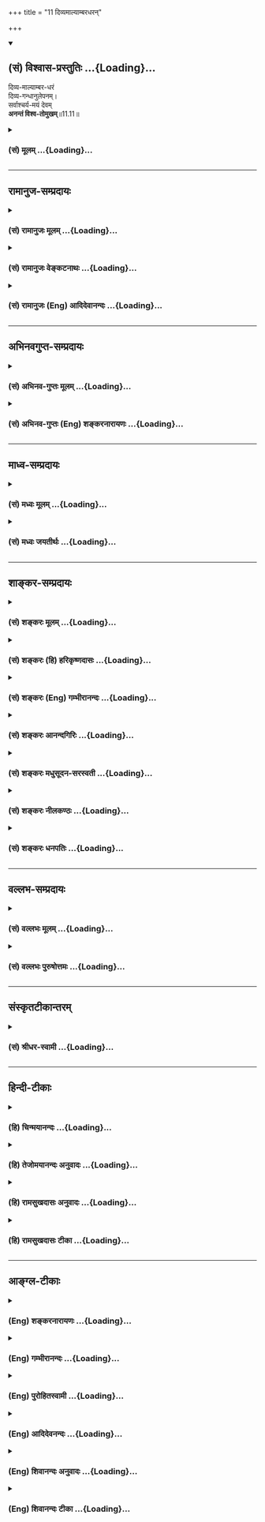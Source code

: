 +++
title = "11 दिव्यमाल्याम्बरधरन्"

+++
<div class="js_include" newlevelforh1="2" title="(सं) विश्वास-प्रस्तुतिः" unfilled url="/mahAbhAratam/shlokashaH/06-bhIShma-parva/03-bhagavad-gItA-parva/saMskRtam/vishvAsa-prastutiH/11_vishva-rUpa-darshana/11_divyamAlyAmbaradh.md">
<details open><summary><h2>(सं) विश्वास-प्रस्तुतिः ...{Loading}...</h2></summary>

दिव्य-माल्याम्बर-धरं  
दिव्य-गन्धानुलेपनम्।  
सर्वाश्चर्य-मयं देवम्  
**अनन्तं विश्व-तोमुखम्**॥11.11॥
</details>
</div>
<div class="js_include collapsed" newlevelforh1="3" title="(सं) मूलम्" unfilled url="/mahAbhAratam/shlokashaH/06-bhIShma-parva/03-bhagavad-gItA-parva/saMskRtam/mUlam/11_vishva-rUpa-darshana/11_divyamAlyAmbaradh.md">
<details><summary><h3>(सं) मूलम् ...{Loading}...</h3></summary>

दिव्यमाल्याम्बरधरं दिव्यगन्धानुलेपनम्।  
सर्वाश्चर्यमयं देवमनन्तं विश्वतोमुखम्।।11.11।।
</details>
</div>


_________________
## रामानुज-सम्प्रदायः
<div class="js_include collapsed" newlevelforh1="3" title="(सं) रामानुजः मूलम्" unfilled url="/mahAbhAratam/shlokashaH/06-bhIShma-parva/03-bhagavad-gItA-parva/saMskRtam/rAmAnujaH/mUlam/11_vishva-rUpa-darshana/11_divyamAlyAmbaradh.md">
<details><summary><h3>(सं) रामानुजः मूलम् ...{Loading}...</h3></summary>

।।11.11।।**देवं** द्योतमानम् **अनन्तं** कालत्रयवर्तिनिखिलजगदाश्रयतया
देशकालपरिच्छेदानर्हं **विश्वतोमुखं** विश्वदिग्वर्तिमुखं
स्वोचितदिव्याम्बरगन्धमाल्याभरणायुधान्वितम्। ताम् एव देवशब्दनिर्दिष्टां
द्योतमानतां विशिनष्टि --

</details>
</div>
<div class="js_include collapsed" newlevelforh1="3" title="(सं) रामानुजः वेङ्कटनाथः" unfilled url="/mahAbhAratam/shlokashaH/06-bhIShma-parva/03-bhagavad-gItA-parva/saMskRtam/rAmAnujaH/venkaTanAthaH/11_vishva-rUpa-darshana/11_divyamAlyAmbaradh.md">
<details><summary><h3>(सं) रामानुजः वेङ्कटनाथः ...{Loading}...</h3></summary>

।। 11.11वस्त्राभरणायुधेष्वनेकत्वं जातिवैचित्र्यादपि द्रष्टव्यम्।
नानाजातीयबहुवक्त्रयोगो हि श्रीविश्वरूपध्याने भगवच्छास्त्रेषु पठ्यते
अन्यथाऽनेकनयनत्वनिर्देशो निरर्थकः स्यात्; वक्त्रानेकत्वेनैव तत्सिद्धेः।
अनेकमद्भुतं दर्शनं यस्य तदनेकाद्भुतदर्शनम्; अनवधिकातिशयाश्चर्यतया
दृश्यमानमित्यर्थः। दिव्यत्वमप्राकृतत्वम्। सर्वाश्चर्यमयम्
आश्चर्यभूतसर्वतत्त्वाश्रयभूतमित्यर्थः। अत एवअनेकाद्भुतदर्शनम्
इत्यनेनापुनरुक्तिः। जगदेतन्महाश्चर्यं रूपं यस्य महात्मनः \[वि.पु.5।19।7\]
इत्यादि भाव्यम्।
देवशब्दस्यात्रानुपयुक्तजातिविशेषादिमात्रनिष्ठताव्युदासार्थं
विग्रहविशिष्टविषयत्वप्रदर्शनार्थं चद्योतमानमित्युक्तम्। आनन्त्यप्रकारं
तद्धेतुं चाह;निखिलेत्यादिना। कृत्स्नजगदाश्रयत्वस्य कण्ठोक्तत्वात्फलितं
कालत्रयवर्त्याश्रयत्वमपि। तदुभयफलितं देशकालपरिच्छेदानर्हत्वमत्र
यथासम्भवं विग्रहद्वारमद्वारकं च। आनन्त्यं तु स्वरूपगतम्।
विग्रहविशेषणवर्गमध्यवर्तित्वादनन्तशब्दोऽपि विग्रहविषयः। दृष्ट्वाद्भुतम्
\[11।20\] इत्यत्रअनन्तायामविस्तारमित्यद्भुतमत्युग्रम् इति रूपविषयमेव
वक्ष्यति। ततश्चात्यन्तपृथुत्वादिमात्रप्रदर्शने तात्पर्यमित्यन्ये।
एवंअनन्तायामविस्तारे इति वक्ष्यमाण एतदनुवादोऽपि निर्वाह्यः।
विश्वव्यापिनोऽप्यस्य विग्रहस्य शक्तिविशेषात्सर्वत्राप्रतिघातो युक्तः।
अष्टैश्वर्यशालिनां योगिनामपि भूमावुन्मज्जति निमज्जतीति
सिद्धिविशेषोऽभिधीयते। अतोऽस्य प्रकृत्यादिकृत्स्नजगदाश्रयत्वं वक्ष्यमाणं
नानुपपन्नम्। अत एवास्त्रभूषणरूपेण सर्वाश्रयत्वमिहोच्यत इत्येतदपि
नाशङ्कनीयम्; तत्रदेवदेवस्य शरीरं इत्यत्र
शरीरविशेषणतयाऽनन्तायामविस्तारत्वाद्युक्तेः। न च
वटपत्रशायिविग्रहवदधटितघटनाशक्त्या सूक्ष्मरूपेण वाऽल्पीयस्यपि
सर्वान्तर्भावप्रकाशनमित्यपि वाच्यम्; तथाऽनुक्तेस्तद्विपरीतोक्तेश्च। अतो
यथाश्रुत एवार्थः। एतच्चारम्भभाष्य एव अचिन्त्यशब्देन
स्थापितमिति। अनेकवक्त्र -- इत्युक्तमेवात्र विश्वतोमुखशब्देन विशेष्यत
इत्यभिप्रायेणाह -- विश्वदिग्वर्तिमुखमिति। साक्षाद्विग्रहविषयत्वात्
विश्वतश्चक्षुरुत विश्वतोमुखः \[ऋक्सं.4।7।27।1श्वे.उ.3।3यजुस्सं.17।19\]
इत्यादिष्विव नात्र सर्वत्र मुखशक्तियोगोऽपि विवक्षितः। सर्वत्र
मुखयुक्तमिति च परोक्तं (शं.) अयुक्तम्; पाणिपादादिषु मुखाभावादिति भावः।
अविशदविशदोपलम्भक्रमेण पाठक्रममनादृत्यदेवम् इत्यादिकं पूर्वं व्याख्यातम्।
स्वगताकारप्रतीतेः परस्ताद्धि पृथक्सिद्धद्रव्यविशिष्टताप्रतीतिः तथैव च
प्रदर्शनमुचितमित्यभिप्रायेणाम्बरादिकं पूर्वमुक्तमपि परस्ताद्दर्शितं --
स्वोचितेत्यादिना। अत्रापि पाठक्रमोल्लङ्घनेनाम्बरादिक्रमेण
निर्देशोऽन्तरङ्गत्वबहिरङ्गत्वतारतम्यप्रदर्शनाय। अत्रदर्शयामास इति
पूर्वेणान्वयः।  
  

</details>
</div>
<div class="js_include collapsed" newlevelforh1="3" title="(सं) रामानुजः (Eng) आदिदेवानन्दः" unfilled url="/mahAbhAratam/shlokashaH/06-bhIShma-parva/03-bhagavad-gItA-parva/saMskRtam/rAmAnujaH/english/AdidevAnandaH/11_vishva-rUpa-darshana/11_divyamAlyAmbaradh.md">
<details><summary><h3>(सं) रामानुजः (Eng) आदिदेवानन्दः ...{Loading}...</h3></summary>

11.10 - 11.11 'Divyam' means resplendent. 'Anantam' (boundless) means that form is not limited by time and space because of its being the foundation of the entire universe in the past, present and future.
'Visvatomukham' means facing in all directions. This form is adorned with divine raiments, perfumes, garlands, ornaments and weapons appropriate to it. He explains the same resplendence expressed by the term 'Divyam':

</details>
</div>


_________________
## अभिनवगुप्त-सम्प्रदायः
<div class="js_include collapsed" newlevelforh1="3" title="(सं) अभिनव-गुप्तः मूलम्" unfilled url="/mahAbhAratam/shlokashaH/06-bhIShma-parva/03-bhagavad-gItA-parva/saMskRtam/abhinava-guptaH/mUlam/11_vishva-rUpa-darshana/11_divyamAlyAmbaradh.md">
<details><summary><h3>(सं) अभिनव-गुप्तः मूलम् ...{Loading}...</h3></summary>

।।11.11।। No commentary.  
  

</details>
</div>
<div class="js_include collapsed" newlevelforh1="3" title="(सं) अभिनव-गुप्तः (Eng) शङ्करनारायणः" unfilled url="/mahAbhAratam/shlokashaH/06-bhIShma-parva/03-bhagavad-gItA-parva/saMskRtam/abhinava-guptaH/english/shankaranArAyaNaH/11_vishva-rUpa-darshana/11_divyamAlyAmbaradh.md">
<details><summary><h3>(सं) अभिनव-गुप्तः (Eng) शङ्करनारायणः ...{Loading}...</h3></summary>

11.11 Sri Abhinavagupta did not comment upon this sloka.

</details>
</div>


_________________
## माध्व-सम्प्रदायः
<div class="js_include collapsed" newlevelforh1="3" title="(सं) मध्वः मूलम्" unfilled url="/mahAbhAratam/shlokashaH/06-bhIShma-parva/03-bhagavad-gItA-parva/saMskRtam/madhvaH/mUlam/11_vishva-rUpa-darshana/11_divyamAlyAmbaradh.md">
<details><summary><h3>(सं) मध्वः मूलम् ...{Loading}...</h3></summary>

।।11.11।। सर्वाश्चर्यमयं सर्वाश्चर्यात्मकम्।

</details>
</div>
<div class="js_include collapsed" newlevelforh1="3" title="(सं) मध्वः जयतीर्थः" unfilled url="/mahAbhAratam/shlokashaH/06-bhIShma-parva/03-bhagavad-gItA-parva/saMskRtam/madhvaH/jayatIrthaH/11_vishva-rUpa-darshana/11_divyamAlyAmbaradh.md">
<details><summary><h3>(सं) मध्वः जयतीर्थः ...{Loading}...</h3></summary>

।।11.11।।**सर्वाश्चर्यमय**मिति केनचित्प्राचुर्यार्थो मयड्व्याख्यातः।
तदसत्; सर्वशब्देन गतार्थत्वादिति भावेनाह -- **सर्वे**ति।
मयटस्तादात्म्यार्थत्वे प्रमाणमुक्तमेव।

</details>
</div>


_________________
## शाङ्कर-सम्प्रदायः
<div class="js_include collapsed" newlevelforh1="3" title="(सं) शङ्करः मूलम्" unfilled url="/mahAbhAratam/shlokashaH/06-bhIShma-parva/03-bhagavad-gItA-parva/saMskRtam/shankaraH/mUlam/11_vishva-rUpa-darshana/11_divyamAlyAmbaradh.md">
<details><summary><h3>(सं) शङ्करः मूलम् ...{Loading}...</h3></summary>

।।11.11।। --,**दिव्यमाल्याम्बरधरं** दिव्यानि माल्यानि पुष्पाणि अम्बराणि
वस्त्राणि **च** ध्रियन्ते येन ईश्वरेण तं दिव्यमाल्याम्बरधरम्;
दिव्यगन्धानुलेपनं **दिव्यं गन्धानुलेपनं** यस्य तं दिव्यगन्धानुलेपनम्;
**सर्वाश्चर्यमयं** सर्वाश्चर्यप्रायं **देवम् अनन्तं** न अस्य अन्तः अस्ति
इति अनन्तः तम्; **विश्वतोमुखं** सर्वतोमुखं सर्वभूतात्मभूतत्वात्; तं
दर्शयामास। अर्जुनः ददर्श इति वा अध्याह्रियते।। या पुनर्भगवतः विश्वरूपस्य
भाः; तस्या उपमा उच्यते --,

</details>
</div>
<div class="js_include collapsed" newlevelforh1="3" title="(सं) शङ्करः (हि) हरिकृष्णदासः" unfilled url="/mahAbhAratam/shlokashaH/06-bhIShma-parva/03-bhagavad-gItA-parva/saMskRtam/shankaraH/hindI/harikRShNadAsaH/11_vishva-rUpa-darshana/11_divyamAlyAmbaradh.md">
<details><summary><h3>(सं) शङ्करः (हि) हरिकृष्णदासः ...{Loading}...</h3></summary>

।।11.11।। तथा --, जिस ईश्वरने दिव्य पुष्पमालाओं और वस्त्रोंको धारण कर
रक्खा है; जिसने दिव्य गन्धका अनुलेपन कर रक्खा है; जो समस्त आश्चर्यमय
दृश्योंसे युक्त है; जो सब भूतोंका आत्मा होनेके कारण सब ओर मुखवाला है तथा
जिसका अन्त नहीं है ऐसा अनन्त और दिव्य विराट्रूप भगवान्ने अर्जुनको
दिखलाया; इस प्रकार पूर्वश्लोकसे अन्वय कर लेना चाहिये अथवा अर्जुनने ऐसा
रूप देखा इस प्रकार अध्याहार कर लेना चाहिये।  
  
,

</details>
</div>
<div class="js_include collapsed" newlevelforh1="3" title="(सं) शङ्करः (Eng) गम्भीरानन्दः" unfilled url="/mahAbhAratam/shlokashaH/06-bhIShma-parva/03-bhagavad-gItA-parva/saMskRtam/shankaraH/english/gambhIrAnandaH/11_vishva-rUpa-darshana/11_divyamAlyAmbaradh.md">
<details><summary><h3>(सं) शङ्करः (Eng) गम्भीरानन्दः ...{Loading}...</h3></summary>

11.11 Divya-malya-ambara-dharam, wearing heavenly garlands and
apparel-the God wearing celestial flowers and clothings;
divya-gandha-anulepanam, anointed with heavenly scents;
sarva-ascaryamayam, abounding in all kinds of wonder; devam,
resplendent; anantam, infinite, boundless; and visvato-mukham, with
faces everywhere-He being the Self of all beings. 'He showed (to
Arjuna)', or 'Arjuna saw', is to be supplied. An illustration is once
more being given of the effulgence of the Cosmic form of the Lord:

</details>
</div>
<div class="js_include collapsed" newlevelforh1="3" title="(सं) शङ्करः आनन्दगिरिः" unfilled url="/mahAbhAratam/shlokashaH/06-bhIShma-parva/03-bhagavad-gItA-parva/saMskRtam/shankaraH/AnandagiriH/11_vishva-rUpa-darshana/11_divyamAlyAmbaradh.md">
<details><summary><h3>(सं) शङ्करः आनन्दगिरिः ...{Loading}...</h3></summary>

।।11.11।। उक्तरूपवन्तं भगवन्तं प्रकारान्तरेण विशिनष्टि --
**किञ्चेति।**अर्जुन इति अध्याहारेऽपि पदसंघटनासंभवात्।

</details>
</div>
<div class="js_include collapsed" newlevelforh1="3" title="(सं) शङ्करः मधुसूदन-सरस्वती" unfilled url="/mahAbhAratam/shlokashaH/06-bhIShma-parva/03-bhagavad-gItA-parva/saMskRtam/shankaraH/madhusUdana-sarasvatI/11_vishva-rUpa-darshana/11_divyamAlyAmbaradh.md">
<details><summary><h3>(सं) शङ्करः मधुसूदन-सरस्वती ...{Loading}...</h3></summary>

।।11.11।। दिव्येति। दिव्यानि माल्यानि पुष्पमयानि रत्नमयानि च तथा
दिव्यान्यम्बराणि वस्त्राणि च ध्रियन्ते येन तद्दिव्यमाल्याम्बरधरं। दिव्यो
गन्धोऽस्येति दिव्यगन्धस्तदनुलेपनं यस्य तत्।
सर्वाश्चर्यमयमनेकाद्भुतप्रचुरं देवं द्योतनात्मकं अनन्तमपरिच्छिन्नं
विश्वतः सर्वतो मुखानि यस्मिन् तद्रूपं दर्शयामासेति पूर्वेण संबन्धः।
अर्जुनो ददर्शेत्यध्याहारो वा।

</details>
</div>
<div class="js_include collapsed" newlevelforh1="3" title="(सं) शङ्करः नीलकण्ठः" unfilled url="/mahAbhAratam/shlokashaH/06-bhIShma-parva/03-bhagavad-gItA-parva/saMskRtam/shankaraH/nIlakaNThaH/11_vishva-rUpa-darshana/11_divyamAlyAmbaradh.md">
<details><summary><h3>(सं) शङ्करः नीलकण्ठः ...{Loading}...</h3></summary>

।।11.11।। विश्वतोमुखमिति पूर्वोक्तस्यएकत्वेन पृथक्त्वेन बहुधा
विश्वतोमुखम् इत्यस्यायं परामर्शः। अनन्तं सर्वतः परिच्छेदरहितम्।

</details>
</div>
<div class="js_include collapsed" newlevelforh1="3" title="(सं) शङ्करः धनपतिः" unfilled url="/mahAbhAratam/shlokashaH/06-bhIShma-parva/03-bhagavad-gItA-parva/saMskRtam/shankaraH/dhanapatiH/11_vishva-rUpa-darshana/11_divyamAlyAmbaradh.md">
<details><summary><h3>(सं) शङ्करः धनपतिः ...{Loading}...</h3></summary>

।।11.11।। उक्तरुपवन्तं भगवन्तं विशिनष्टि। दिव्यानि पुष्पाणि वस्त्राणि
ध्रियन्ते येन तं दिव्यगन्धस्यानुलेपनं यस्य तं सर्वाश्चर्यप्रायं
देवमनन्तं सर्वभूतात्मकत्वात्सर्वतोमुखं दर्शयामासार्जुनो
ददर्शेत्यध्याहाहो वा। अत्र यद्यप्येतानि रुपविशेषणानि प्रतिभान्ति तथापि
देवशब्दस्येश्वरवाचकस्य विशेष्यत्वभिप्रेत्याचार्यैरित्थं व्याख्यातम्।

</details>
</div>


_________________
## वल्लभ-सम्प्रदायः
<div class="js_include collapsed" newlevelforh1="3" title="(सं) वल्लभः मूलम्" unfilled url="/mahAbhAratam/shlokashaH/06-bhIShma-parva/03-bhagavad-gItA-parva/saMskRtam/vallabhaH/mUlam/11_vishva-rUpa-darshana/11_divyamAlyAmbaradh.md">
<details><summary><h3>(सं) वल्लभः मूलम् ...{Loading}...</h3></summary>

।।11.10 -- 11.11।। तच्च कीदृशमिति तच्छृणु -- अनेकवक्त्रनयनं
इत्यारभ्यविश्वतोमुखं इत्यन्तं रूपविशेषणानि। इदं च
महाकालपुरुषरूपवद्दर्शितं मर्यादामार्गपरैरुपास्यं सर्वतः पाणिपादं
चालौकिकमेतत्समष्टिभूतपुरुषस्वरूपभूतं कूटस्थं सर्वकारणकारणं
निर्गुणभूतमित्यवसेयम्। दिव्यमिति स्पष्टार्थः। अम्बरं छन्दोमायारूपं
किरीटाद्याभरणानि च पारमेष्ठ्यादिरूपाणि; आयुधानि पञ्चभूततत्त्वस्वरूपाणि;
इत्येवंविधं विश्वरूपं विश्वतोमुखं निरुपमतेजस्कं स्वं दर्शितम्।

</details>
</div>
<div class="js_include collapsed" newlevelforh1="3" title="(सं) वल्लभः पुरुषोत्तमः" unfilled url="/mahAbhAratam/shlokashaH/06-bhIShma-parva/03-bhagavad-gItA-parva/saMskRtam/vallabhaH/puruShottamaH/11_vishva-rUpa-darshana/11_divyamAlyAmbaradh.md">
<details><summary><h3>(सं) वल्लभः पुरुषोत्तमः ...{Loading}...</h3></summary>

  
  
।।11.11।। दिव्यानि क्रीडोपयुक्तानि माल्यानि अम्बराणि बिभर्तीति तथा।
दिव्यः क्रीडोद्भूतो गन्धो यस्य तादृशमनुलेपनं यस्य तत्। सर्वाश्चर्यमयं
दुर्वितर्क्यं देवं सर्वपूज्यम्; अनन्तमपरिच्छन्नम् व्यापकम्। विश्वतोमुखं
सर्वं पश्यन्तं सर्वसन्मुखम्।  
  

</details>
</div>


_________________
## संस्कृतटीकान्तरम्
<div class="js_include collapsed" newlevelforh1="3" title="(सं) श्रीधर-स्वामी" unfilled url="/mahAbhAratam/shlokashaH/06-bhIShma-parva/03-bhagavad-gItA-parva/saMskRtam/shrIdhara-svAmI/11_vishva-rUpa-darshana/11_divyamAlyAmbaradh.md">
<details><summary><h3>(सं) श्रीधर-स्वामी ...{Loading}...</h3></summary>

।।11.11।। किंच **-- दिव्येति।** दिव्यानि माल्याम्बराणि च धारयन्तीति तथा;
दिव्यो गन्धो यस्य तादृशमनुलेपनं यस्य तत्;
सर्वाश्चर्यमयमनेकाश्चर्यप्रायम्; देवं द्योतनात्मकम्; अनन्तमपरिच्छिन्नम्;
विश्वतः सर्वतो मुखानि यस्मिंस्तत्।

</details>
</div>


_________________
## हिन्दी-टीकाः
<div class="js_include collapsed" newlevelforh1="3" title="(हि) चिन्मयानन्दः" unfilled url="/mahAbhAratam/shlokashaH/06-bhIShma-parva/03-bhagavad-gItA-parva/hindI/chinmayAnandaH/11_vishva-rUpa-darshana/11_divyamAlyAmbaradh.md">
<details><summary><h3>(हि) चिन्मयानन्दः ...{Loading}...</h3></summary>

।।11.11।। जब कोई चित्रकार अपने कलात्मक विचार को रंगों के माध्यम से
व्यक्त करने का प्रयत्न करता है; तो वह प्रारम्भ में एक पट्ट पर अपने
विषयवस्तु की अस्पष्ट रूपरेखा खींचता है। तत्पश्चात्; एकएक इंच में वह
रंगों को भर कर चित्र को और अधिक स्पष्ट करता जाता है। अन्त में वह चित्र
उस चित्रकार के सन्देश का गीत गाते हुये प्रतीत होता है। इसी प्रकार;
साहित्य के कुशल चित्रकार व्यासजी के द्वारा चित्रित इस शब्दचित्र का यह
श्लोक संजय के शब्दों में भगवान् के विश्वरूप की रूपरेखा खींचता है। संजय के
समक्ष जो दृश्य प्रस्तुत हुआ है; वह सामान्य बुद्धि के पुरुष के द्वारा
सरलता से ग्रहण करने योग्य कदापि नहीं कहा जा सकता। इस वैभवपूर्ण एवं
शक्तिशाली दृश्य को देखकर सामान्य पुरुष तो भय और विस्मय से भौचक्का ही रह
जायेगा। सम्पूर्ण ब्रह्माण्ड कोई मन के द्वारा कल्पना किया जाने योग्य विषय
नहीं है और न ही बुद्धि उसको ग्रहण कर सकती है। इसलिए; जब गीतोपदेश के मध्य
यह दृश्य उपस्थित हो जाता है; तब संजय भी वर्णन करते हुए कुछ हकलाने लगता
है। दिव्य माला और वस्त्रों को धारण किये हुए; दिव्य गन्ध का लेपन किये हुए;
सर्वाश्चर्यमय; विश्वतोमुख भगवान् इत्यादि शब्द चित्रकार के उन वक्र
चिह्नों के प्रतीक हैं जिनके लगाने पर विराट् रूप का चित्र उसकी रूपरेखा
में पूर्ण होता है। संजय आगे वर्णन करता है

</details>
</div>
<div class="js_include collapsed" newlevelforh1="3" title="(हि) तेजोमयानन्दः अनुवादः" unfilled url="/mahAbhAratam/shlokashaH/06-bhIShma-parva/03-bhagavad-gItA-parva/hindI/tejomayAnandaH/anuvAdaH/11_vishva-rUpa-darshana/11_divyamAlyAmbaradh.md">
<details><summary><h3>(हि) तेजोमयानन्दः अनुवादः ...{Loading}...</h3></summary>

।।11.11।। दिव्य माला और वस्त्रों को धारण किये हुये और दिव्य गन्ध का लेपन
किये हुये एवं समस्त प्रकार के आश्चर्यों से युक्त अनन्त, विश्वतोमुख
(विराट् स्वरूप) परम देव (को अर्जुन ने देखा)।।

</details>
</div>
<div class="js_include collapsed" newlevelforh1="3" title="(हि) रामसुखदासः अनुवादः" unfilled url="/mahAbhAratam/shlokashaH/06-bhIShma-parva/03-bhagavad-gItA-parva/hindI/rAmasukhadAsaH/anuvAdaH/11_vishva-rUpa-darshana/11_divyamAlyAmbaradh.md">
<details><summary><h3>(हि) रामसुखदासः अनुवादः ...{Loading}...</h3></summary>

।।11.10 -- 11.11।। जिसके अनेक मुख और नेत्र हैं, अनेक तहरके अद्भुत दर्शन
हैं, अनेक दिव्य आभूषण हैं, हाथोंमें उठाये हुए अनेक दिव्य आयुध हैं तथा
जिनके गलेमें दिव्य मालाएँ हैं, जो दिव्य वस्त्र पहने हुए हैं, जिनके ललाट
तथा शरीरपर दिव्य चन्दन, कुंकुम आदि लगा हुआ है, ऐसे सम्पूर्ण आश्चर्यमय,
अनन्त रूपोंवाले तथा चारों तरफ मुखवाले देव-(अपने दिव्य स्वरूप-) को भगवान्
ने दिखाया।

</details>
</div>
<div class="js_include collapsed" newlevelforh1="3" title="(हि) रामसुखदासः टीका" unfilled url="/mahAbhAratam/shlokashaH/06-bhIShma-parva/03-bhagavad-gItA-parva/hindI/rAmasukhadAsaH/TIkA/11_vishva-rUpa-darshana/11_divyamAlyAmbaradh.md">
<details><summary><h3>(हि) रामसुखदासः टीका ...{Loading}...</h3></summary>

।।11.11।।***व्याख्या--*'अनेकवक्त्रनयनम्'--**विराट्रूपसे प्रकट हुए
भगवान्के जितने मुख और नेत्र दीख रहे हैं, वे सब-के-सब दिव्य हैं।
विराट्रूपमें जितने प्राणी दीख रहे हैं, उनके मुख, नेत्र, हाथ, पैर आदि
सब-के-सब अङ्ग विराट्रूप भगवान्के हैं। कारण कि भगवान् स्वयं ही
विराट्रूपसे प्रकट हुए हैं।

</details>
</div>


_________________
## आङ्ग्ल-टीकाः
<div class="js_include collapsed" newlevelforh1="3" title="(Eng) शङ्करनारायणः" unfilled url="/mahAbhAratam/shlokashaH/06-bhIShma-parva/03-bhagavad-gItA-parva/english/shankaranArAyaNaH/11_vishva-rUpa-darshana/11_divyamAlyAmbaradh.md">
<details><summary><h3>(Eng) शङ्करनारायणः ...{Loading}...</h3></summary>

11.11. That wears heavenly garlands and garments; has the unguent of heavenly sandal paste; it is all wonderful, shining (or godly),
infinite; and it has faces in all directions.

</details>
</div>
<div class="js_include collapsed" newlevelforh1="3" title="(Eng) गम्भीरानन्दः" unfilled url="/mahAbhAratam/shlokashaH/06-bhIShma-parva/03-bhagavad-gItA-parva/english/gambhIrAnandaH/11_vishva-rUpa-darshana/11_divyamAlyAmbaradh.md">
<details><summary><h3>(Eng) गम्भीरानन्दः ...{Loading}...</h3></summary>

11.11 Wearing heavenly garlands and apparel, anointed with heavenly scents, abounding in all kinds of wonder, resplendent, infinite, and with faces everywhere.

</details>
</div>
<div class="js_include collapsed" newlevelforh1="3" title="(Eng) पुरोहितस्वामी" unfilled url="/mahAbhAratam/shlokashaH/06-bhIShma-parva/03-bhagavad-gItA-parva/english/purohitasvAmI/11_vishva-rUpa-darshana/11_divyamAlyAmbaradh.md">
<details><summary><h3>(Eng) पुरोहितस्वामी ...{Loading}...</h3></summary>

11.11 Crowned with heavenly garlands, clothed in shining garments,
anointed with divine unctions, He showed Himself as the Resplendent One,
Marvellous, Boundless, Omnipresent.

</details>
</div>
<div class="js_include collapsed" newlevelforh1="3" title="(Eng) आदिदेवनन्दः" unfilled url="/mahAbhAratam/shlokashaH/06-bhIShma-parva/03-bhagavad-gItA-parva/english/AdidevanandaH/11_vishva-rUpa-darshana/11_divyamAlyAmbaradh.md">
<details><summary><h3>(Eng) आदिदेवनन्दः ...{Loading}...</h3></summary>

11.11 Wearing celestial garlands and raiments, anointed with divine perfumes, full of all wonders, resplendent, boundless and facing all directions.

</details>
</div>
<div class="js_include collapsed" newlevelforh1="3" title="(Eng) शिवानन्दः अनुवादः" unfilled url="/mahAbhAratam/shlokashaH/06-bhIShma-parva/03-bhagavad-gItA-parva/english/shivAnandaH/anuvAdaH/11_vishva-rUpa-darshana/11_divyamAlyAmbaradh.md">
<details><summary><h3>(Eng) शिवानन्दः अनुवादः ...{Loading}...</h3></summary>

11.11 Wearing divine garlands (necklaces) and apparel, anointed with divine unguents, the all-wonderful, resplendent (Being) endless with faces on all sides.

</details>
</div>
<div class="js_include collapsed" newlevelforh1="3" title="(Eng) शिवानन्दः टीका" unfilled url="/mahAbhAratam/shlokashaH/06-bhIShma-parva/03-bhagavad-gItA-parva/english/shivAnandaH/TIkA/11_vishva-rUpa-darshana/11_divyamAlyAmbaradh.md">
<details><summary><h3>(Eng) शिवानन्दः टीका ...{Loading}...</h3></summary>

11.11 दिव्यमाल्याम्बरधरम् wearing divine garlands (necklaces) and apparel; दिव्यगन्धानुलेपनम् anointed with divine unguents;
सर्वाश्चर्यमयम् the allwonderful; देवम् resplendent; अनन्तम् endless;
विश्वतोमुखम् with faces on all sides.Commentary Visvatomukham With faces on all sides; as He is the Self of all beings.Devam God. Also means resplendent.Anantam Endless. He Who is free from the three kinds of limitations; viz.; DesaKalaVastuPariccheda (limitations of space; time;
and thing respectively) is Anantam. He is Brahman. This philosophical concept is explained below.The pot is here. This is spacelimitatio. The pot is now here. This is timelimitation. The pot is not a cloth. This is thing(material) limitation. There is saffron in Kashmir only. This is limitation of space and thing. You can have apples only in September.
This is limitation of time and thing. But Brahman is everywhere; as It is allpervading. It exists in the past; the present and the future. It dwells in all parts. Hence It is beyond these three limitations. It is therefore endless.

</details>
</div>
